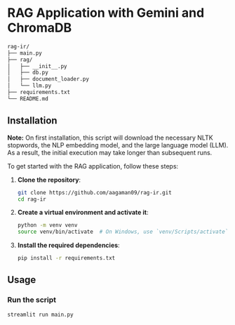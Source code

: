 
# RAG Application with Gemini and ChromaDB

```bash
rag-ir/
├── main.py
├── rag/
│   ├── __init__.py
│   ├── db.py
│   ├── document_loader.py
│   └── llm.py
├── requirements.txt
└── README.md
```

## Installation

**Note:** On first installation, this script will download the necessary NLTK stopwords, the NLP embedding model, and the large language model (LLM). As a result, the initial execution may take longer than subsequent runs.

To get started with the RAG application, follow these steps:


1. **Clone the repository**:

    ```bash
    git clone https://github.com/aagaman09/rag-ir.git
    cd rag-ir
    ```

2. **Create a virtual environment and activate it**:

    ```bash
    python -m venv venv
    source venv/bin/activate  # On Windows, use `venv/Scripts/activate`
    ```

3. **Install the required dependencies**:

    ```bash
    pip install -r requirements.txt
    ```

## Usage

### Run the script

```bash
streamlit run main.py
```

